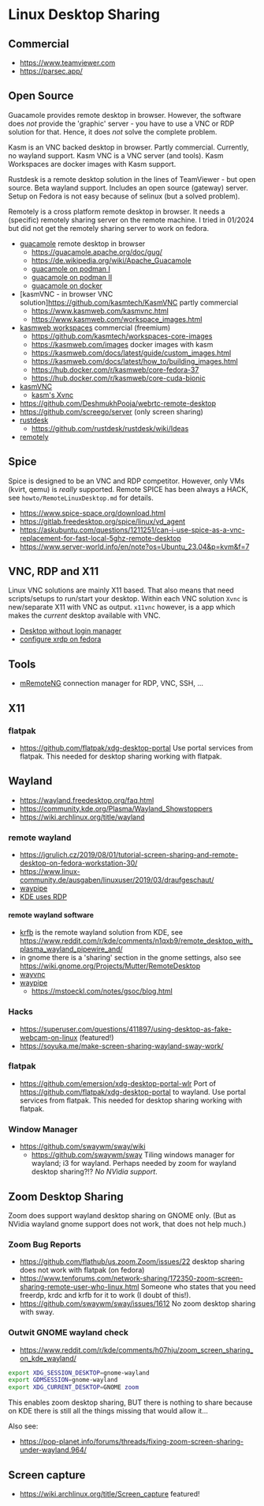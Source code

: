 # Linux Desktop Sharing

## Commercial

* https://www.teamviewer.com
* https://parsec.app/

## Open Source

Guacamole provides remote desktop in browser. However, the software does _not_
provide the 'graphic' server - you have to use a VNC or RDP solution for
that. Hence, it does _not_ solve the complete problem.

Kasm is an VNC backed desktop in browser. Partly commercial. Currently, 
no wayland support. Kasm VNC is a VNC server (and tools). Kasm Workspaces
are docker images with Kasm support.

Rustdesk is a remote desktop solution in the lines of TeamViewer - but open
source. Beta wayland support. Includes an open source (gateway) server. 
Setup on Fedora is not easy because of selinux (but a solved problem).

Remotely is a cross platform remote desktop in browser. It needs a (specific)
remotely sharing server on the remote machine. I tried in 01/2024 but did not get 
the remotely sharing server to work on fedora.

* [guacamole](https://guacamole.apache.org/) remote desktop in browser
  + https://guacamole.apache.org/doc/gug/
  + https://de.wikipedia.org/wiki/Apache_Guacamole
  + [guacamole on podman I](https://gist.github.com/dmi3mis/1e7dc9c5d423ab588d555f0a2c399f26)
  + [guacamole on podman II](https://linuxhistory.com/2021/01/16/apache-guacamole-on-podman/)
  + [guacamole on docker](https://guacamole.apache.org/doc/gug/guacamole-docker.html)
* [kasmVNC - in browser VNC solution]https://github.com/kasmtech/KasmVNC partly commercial
  + https://www.kasmweb.com/kasmvnc.html
  + https://www.kasmweb.com/workspace_images.html
* [kasmweb workspaces](https://kasmweb.com/workspaces) commercial (freemium)
  + https://github.com/kasmtech/workspaces-core-images
  + https://kasmweb.com/images docker images with kasm
  + https://kasmweb.com/docs/latest/guide/custom_images.html
  + https://kasmweb.com/docs/latest/how_to/building_images.html
  + https://hub.docker.com/r/kasmweb/core-fedora-37
  + https://hub.docker.com/r/kasmweb/core-cuda-bionic
* [kasmVNC](https://www.kasmweb.com/kasmvnc/docs/latest/serverside.html)
  + [kasm's Xvnc](https://www.kasmweb.com/kasmvnc/docs/latest/man/Xvnc.html)
* https://github.com/DeshmukhPooja/webrtc-remote-desktop
* https://github.com/screego/server (only screen sharing)
* [rustdesk](https://rustdesk.com/)
  + https://github.com/rustdesk/rustdesk/wiki/Ideas
* [remotely](https://github.com/immense/Remotely)

## Spice

Spice is designed to be an VNC and RDP competitor. However, only VMs (kvirt, qemu) 
is _really_ supported. Remote SPICE has been always a HACK, see
`howto/RemoteLinuxDesktop.md` for details.

* https://www.spice-space.org/download.html
* https://gitlab.freedesktop.org/spice/linux/vd_agent
* https://askubuntu.com/questions/1211251/can-i-use-spice-as-a-vnc-replacement-for-fast-local-5ghz-remote-desktop
* https://www.server-world.info/en/note?os=Ubuntu_23.04&p=kvm&f=7

## VNC, RDP and X11

Linux VNC solutions are mainly X11 based. That also means that need scripts/setups to
run/start your desktop. Within each VNC solution `Xvnc` is new/separate X11 with VNC
as output. `x11vnc` however, is a app which makes the _current_ desktop available with VNC.

* [Desktop without login manager](https://wiki.archlinux.de/title/Desktop_starten_ohne_Loginmanager)
* [configure xrdp on fedora](https://www.linuxquestions.org/questions/fedora-35/help-with-configuring-xrdp-to-use-kde-instead-of-gnome-for-desktop-fedora-37-wayland-4175720229/)


## Tools

* [mRemoteNG](https://mremoteng.org/) connection manager for RDP, VNC, SSH, ...

## X11

### flatpak

* https://github.com/flatpak/xdg-desktop-portal
  Use portal services from flatpak. This needed for desktop sharing working
  with flatpak.

## Wayland

* https://wayland.freedesktop.org/faq.html
* https://community.kde.org/Plasma/Wayland_Showstoppers
* https://wiki.archlinux.org/title/wayland

### remote wayland

* https://jgrulich.cz/2019/08/01/tutorial-screen-sharing-and-remote-desktop-on-fedora-workstation-30/
* https://www.linux-community.de/ausgaben/linuxuser/2019/03/draufgeschaut/
* [waypipe](https://access.redhat.com/documentation/en-us/red_hat_enterprise_linux/9/html/getting_started_with_the_gnome_desktop_environment/remotely-accessing-an-individual-application-wayland_getting-started-with-the-gnome-desktop-environment)
* [KDE uses RDP](https://planet.kde.org/arjen-hiemstra-2023-08-08-remote-desktop-using-the-rdp-protocol-for-plasma-wayland/)

#### remote wayland software

* [krfb](https://userbase.kde.org/Krfb) is the remote wayland solution from KDE, see https://www.reddit.com/r/kde/comments/n1qxb9/remote_desktop_with_plasma_wayland_pipewire_and/
* in gnome there is a 'sharing' section in the gnome settings, also see
  https://wiki.gnome.org/Projects/Mutter/RemoteDesktop
* [wayvnc](https://github.com/any1/wayvnc)
* [waypipe](https://gitlab.freedesktop.org/mstoeckl/waypipe/)
  + https://mstoeckl.com/notes/gsoc/blog.html

### Hacks

* https://superuser.com/questions/411897/using-desktop-as-fake-webcam-on-linux (featured!)
* https://soyuka.me/make-screen-sharing-wayland-sway-work/

### flatpak

* https://github.com/emersion/xdg-desktop-portal-wlr
  Port of https://github.com/flatpak/xdg-desktop-portal to wayland.
  Use portal services from flatpak. This needed for desktop sharing working
  with flatpak.

### Window Manager

* https://github.com/swaywm/sway/wiki
  + https://github.com/swaywm/sway
  Tiling windows manager for wayland; i3 for wayland. 
  Perhaps needed by zoom for wayland desktop sharing?!? 
  _No NVidia support_.

## Zoom Desktop Sharing

Zoom does support wayland desktop sharing on GNOME only. (But as NVidia 
wayland gnome support does not work, that does not help much.)

### Zoom Bug Reports

* https://github.com/flathub/us.zoom.Zoom/issues/22
  desktop sharing does not work with flatpak (on fedora)
* https://www.tenforums.com/network-sharing/172350-zoom-screen-sharing-remote-user-who-linux.html
  Someone who states that you need freerdp, krdc and krfb for it to work (I doubt of this!).
* https://github.com/swaywm/sway/issues/1612
  No zoom desktop sharing with sway.
  

### Outwit GNOME wayland check

* https://www.reddit.com/r/kde/comments/h07hju/zoom_screen_sharing_on_kde_wayland/

```bash
export XDG_SESSION_DESKTOP=gnome-wayland
export GDMSESSION=gnome-wayland
export XDG_CURRENT_DESKTOP=GNOME zoom
```

This enables zoom desktop sharing, BUT there is nothing to share because
on KDE there is still all the things missing that would allow it...

Also see:
* https://pop-planet.info/forums/threads/fixing-zoom-screen-sharing-under-wayland.964/

## Screen capture

* https://wiki.archlinux.org/title/Screen_capture featured!
